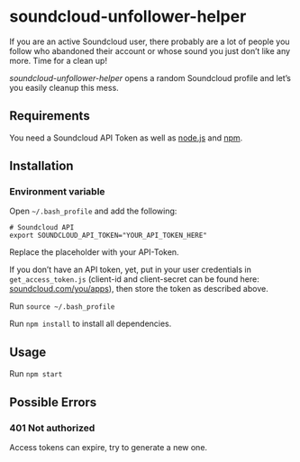 # soundcloud-unfollower-helper

If you are an active Soundcloud user, there probably are a lot of people you follow who abandoned their account or whose sound you just don’t like any more. Time for a clean up!

*soundcloud-unfollower-helper* opens a random Soundcloud profile and let’s you easily cleanup this mess.

## Requirements

You need a Soundcloud API Token as well as [node.js](https://nodejs.org/en/) and [npm](https://www.npmjs.com/).

## Installation

### Environment variable

Open `~/.bash_profile` and add the following:  

```
# Soundcloud API
export SOUNDCLOUD_API_TOKEN="YOUR_API_TOKEN_HERE"
```
Replace the placeholder with your API-Token.  

If you don’t have an API token, yet, put in your user credentials in `get_access_token.js` (client-id and client-secret can be found here: [soundcloud.com/you/apps](http://soundcloud.com/you/apps)), then store the token as described above.

Run `source ~/.bash_profile`

Run `npm install` to install all dependencies.

## Usage

Run `npm start`

## Possible Errors

### 401 Not authorized

Access tokens can expire, try to generate a new one.
